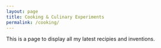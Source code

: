 ```yaml
---
layout: page
title: Cooking & Culinary Experiments
permalink: /cooking/
---
```


This is a page to display all my latest recipies and inventions.
